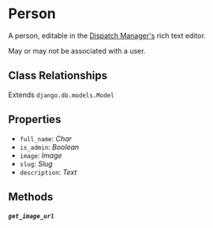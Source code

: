 # Person

A person, editable in the [Dispatch Manager's](../manager.md) rich text editor.

May or may not be associated with a user.

## Class Relationships

Extends `django.db.models.Model`

## Properties

- `full_name`: *Char*
- `is_admin`: *Boolean*
- `image`: *Image*
- `slug`: *Slug*
- `description`: *Text*

## Methods

##### `get_image_url`
